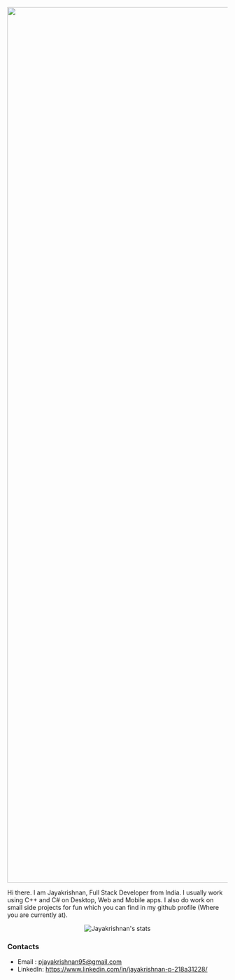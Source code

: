 

<p align="center"><img width = 2000 src = "https://user-images.githubusercontent.com/96824788/192081023-458616e5-972b-4e6a-b2cc-573ea460fdf8.png" alt = "Github banner"></p>

Hi there. I am Jayakrishnan, Full Stack Developer from India. I usually work using C++ and C# on Desktop, Web and Mobile apps. I also do work on small side projects for fun which you can find in my github profile (Where you are currently at).

<p align="center">
  <img><img src="https://github-readme-stats.vercel.app/api?username=pjayakrishnan&show_icons=true&theme=dark"alt="Jayakrishnan's stats"></img>
</p>

### Contacts
* Email   : pjayakrishnan95@gmail.com
* LinkedIn: https://www.linkedin.com/in/jayakrishnan-p-218a31228/
